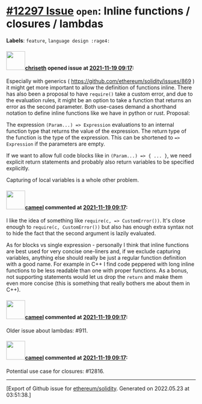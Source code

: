 # [\#12297 Issue](https://github.com/ethereum/solidity/issues/12297) `open`: Inline functions / closures / lambdas
**Labels**: `feature`, `language design :rage4:`


#### <img src="https://avatars.githubusercontent.com/u/9073706?v=4" width="50">[chriseth](https://github.com/chriseth) opened issue at [2021-11-19 09:17](https://github.com/ethereum/solidity/issues/12297):

Especially  with generics ( https://github.com/ethereum/solidity/issues/869 ) it might get more important to allow the definition of functions inline. There has also been a proposal to have `require()` take a custom error, and due to the evaluation rules, it might be an option to take a function that returns an error as the second parameter.
Both use-cases demand a shorthand notation to define inline functions like we have in python or rust.
Proposal:

The expression `(Param...) => Expression` evaluations to an internal function type that returns the value of the expression. The return type of the function is the type of the expression.
This can be shortened to `=> Expression` if the parameters are empty.

If we want to allow full code blocks like in `(Param...) => { ... }`, we need explicit return statements and probably also return variables to be specified explicitly.

Capturing of local variables is a whole other problem.

#### <img src="https://avatars.githubusercontent.com/u/137030?v=4" width="50">[cameel](https://github.com/cameel) commented at [2021-11-19 09:17](https://github.com/ethereum/solidity/issues/12297#issuecomment-974004562):

I like the idea of something like `require(c, => CustomError())`. It's close enough to `require(c, CustomError())` but also has enough extra syntax not to hide the fact that the second argument is lazily evaluated.

As for blocks vs single expression - personally I think that inline functions are best used for very concise one-liners and, if we exclude capturing variables, anything else should really be just a regular function definition with a good name. For example in C++ I find code peppered with long inline functions to be less readable than one with proper functions. As a bonus, not supporting statements would let us drop the `return` and make them even more concise (this is something that really bothers me about them in C++).

#### <img src="https://avatars.githubusercontent.com/u/137030?v=4" width="50">[cameel](https://github.com/cameel) commented at [2021-11-19 09:17](https://github.com/ethereum/solidity/issues/12297#issuecomment-991377951):

Older issue about lambdas: #911.

#### <img src="https://avatars.githubusercontent.com/u/137030?v=4" width="50">[cameel](https://github.com/cameel) commented at [2021-11-19 09:17](https://github.com/ethereum/solidity/issues/12297#issuecomment-1072506498):

Potential use case for closures: #12816.


-------------------------------------------------------------------------------



[Export of Github issue for [ethereum/solidity](https://github.com/ethereum/solidity). Generated on 2022.05.23 at 03:51:38.]
